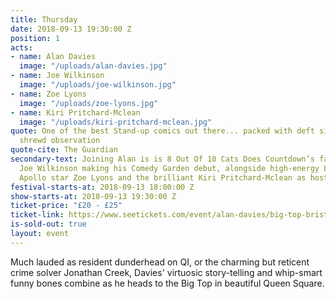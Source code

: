 ```yaml
---
title: Thursday
date: 2018-09-13 19:30:00 Z
position: 1
acts:
- name: Alan Davies
  image: "/uploads/alan-davies.jpg"
- name: Joe Wilkinson
  image: "/uploads/joe-wilkinson.jpg"
- name: Zoe Lyons
  image: "/uploads/zoe-lyons.jpg"
- name: Kiri Pritchard-Mclean
  image: "/uploads/kiri-pritchard-mclean.jpg"
quote: One of the best Stand-up comics out there... packed with deft silliness and
  shrewd observation
quote-cite: The Guardian
secondary-text: Joining Alan is is 8 Out Of 10 Cats Does Countdown’s favourite oddball
  Joe Wilkinson making his Comedy Garden debut, alongside high-energy Live At The
  Apollo star Zoe Lyons and the brilliant Kiri Pritchard-Mclean as host.
festival-starts-at: 2018-09-13 18:00:00 Z
show-starts-at: 2018-09-13 19:30:00 Z
ticket-price: "£20 - £25"
ticket-link: https://www.seetickets.com/event/alan-davies/big-top-bristol-comedy-garden/1206492
is-sold-out: true
layout: event
---
```


Much lauded as resident dunderhead on QI, or the charming but reticent crime solver Jonathan Creek, Davies' virtuosic story-telling and whip-smart funny bones combine as he heads to the Big Top in beautiful Queen Square.